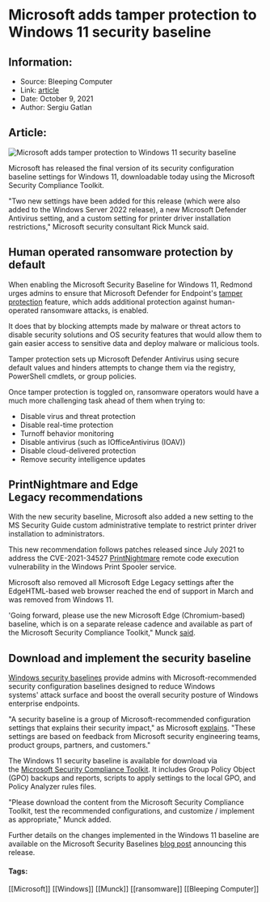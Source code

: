 # Microsoft adds tamper protection to Windows 11 security baseline
### 

## Information:
+ Source: Bleeping Computer
+ Link: [article](https://www.bleepingcomputer.com/news/security/microsoft-adds-tamper-protection-to-windows-11-security-baseline/)
+ Date: October 9, 2021
+ Author: Sergiu Gatlan


## Article:
![Microsoft adds tamper protection to Windows 11 security baseline](https://www.bleepstatic.com/content/hl-images/2021/10/06/Windows_11.jpg)


Microsoft has released the final version of its security configuration baseline settings for Windows 11, downloadable today using the Microsoft Security Compliance Toolkit.


"Two new settings have been added for this release (which were also added to the Windows Server 2022 release), a new Microsoft Defender Antivirus setting, and a custom setting for printer driver installation restrictions," Microsoft security consultant Rick Munck said.


Human operated ransomware protection by default
-----------------------------------------------


When enabling the Microsoft Security Baseline for Windows 11, Redmond urges admins to ensure that Microsoft Defender for Endpoint's [tamper protection](https://docs.microsoft.com/microsoft-365/security/defender-endpoint/prevent-changes-to-security-settings-with-tamper-protection?view=o365-worldwide) feature, which adds additional protection against human-operated ransomware attacks, is enabled.


It does that by blocking attempts made by malware or threat actors to disable security solutions and OS security features that would allow them to gain easier access to sensitive data and deploy malware or malicious tools.


Tamper protection sets up Microsoft Defender Antivirus using secure default values and hinders attempts to change them via the registry, PowerShell cmdlets, or group policies.


Once tamper protection is toggled on, ransomware operators would have a much more challenging task ahead of them when trying to:


* Disable virus and threat protection
* Disable real-time protection
* Turnoff behavior monitoring
* Disable antivirus (such as IOfficeAntivirus (IOAV))
* Disable cloud-delivered protection
* Remove security intelligence updates


PrintNightmare and Edge Legacy recommendations
----------------------------------------------


With the new security baseline, Microsoft also added a new setting to the MS Security Guide custom administrative template to restrict printer driver installation to administrators.


This new recommendation follows patches released since July 2021 to address the CVE-2021-34527 [PrintNightmare](https://www.bleepingcomputer.com/tag/printnightmare/) remote code execution vulnerability in the Windows Print Spooler service.


Microsoft also removed all Microsoft Edge Legacy settings after the EdgeHTML-based web browser reached the end of support in March and was removed from Windows 11.


'Going forward, please use the new Microsoft Edge (Chromium-based) baseline, which is on a separate release cadence and available as part of the Microsoft Security Compliance Toolkit," Munck [said](https://techcommunity.microsoft.com/t5/microsoft-security-baselines/windows-11-security-baseline/ba-p/2810772).


Download and implement the security baseline
--------------------------------------------


[Windows security baselines](https://docs.microsoft.com/en-us/windows/security/threat-protection/windows-security-configuration-framework/windows-security-baselines) provide admins with Microsoft-recommended security configuration baselines designed to reduce Windows systems' attack surface and boost the overall security posture of Windows enterprise endpoints.


"A security baseline is a group of Microsoft-recommended configuration settings that explains their security impact," as Microsoft [explains](https://docs.microsoft.com/en-us/windows/security/threat-protection/windows-security-configuration-framework/windows-security-baselines). "These settings are based on feedback from Microsoft security engineering teams, product groups, partners, and customers."


The Windows 11 security baseline is available for download via the [Microsoft Security Compliance Toolkit](https://www.microsoft.com/download/details.aspx?id=55319). It includes Group Policy Object (GPO) backups and reports, scripts to apply settings to the local GPO, and Policy Analyzer rules files.


"Please download the content from the Microsoft Security Compliance Toolkit, test the recommended configurations, and customize / implement as appropriate," Munck added.


Further details on the changes implemented in the Windows 11 baseline are available on the Microsoft Security Baselines [blog post](https://techcommunity.microsoft.com/t5/microsoft-security-baselines/windows-11-security-baseline/ba-p/2810772) announcing this release.




#### Tags:
[[Microsoft]] [[Windows]] [[Munck]] [[ransomware]] [[Bleeping Computer]]
